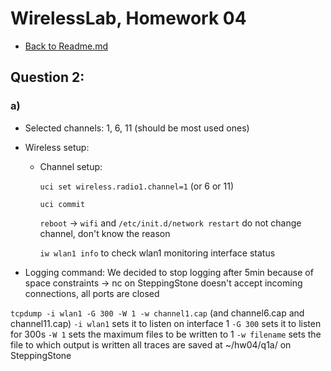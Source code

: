 # WirelessLab, Homework 04

* [Back to Readme.md](Readme.md)

## Question 2:

### a)
* Selected channels: 1, 6, 11 (should be most used ones)
* Wireless setup:
  
  * Channel setup: 
  
    `uci set wireless.radio1.channel=1` (or 6 or 11)

    `uci commit`

    `reboot` -> `wifi` and `/etc/init.d/network restart` do not change channel, don't know the reason
    
    `iw wlan1 info` to check wlan1 monitoring interface status

* Logging command: We decided to stop logging after 5min because of space constraints -> 
nc on SteppingStone doesn't accept incoming connections, all ports are closed

`tcpdump -i wlan1 -G 300 -W 1 -w channel1.cap` (and channel6.cap and channel11.cap)
  `-i wlan1` sets it to listen on interface 1
  `-G 300` sets it to listen for 300s
  `-W 1` sets the maximum files to be written to 1
  `-w filename` sets the file to which output is written
all traces are saved at ~/hw04/q1a/ on SteppingStone
  

